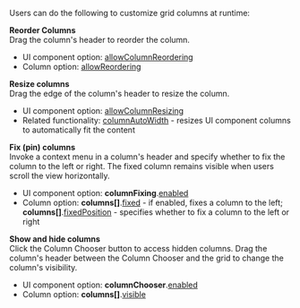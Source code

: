 Users can do the following to customize grid columns at runtime:

**Reorder Columns**         
Drag the column's header to reorder the column.

* UI component option: [allowColumnReordering](/Documentation/ApiReference/UI_Widgets/dxDataGrid/Configuration/#allowColumnReordering)
* Column option: [allowReordering](/Documentation/ApiReference/UI_Widgets/dxDataGrid/Configuration/columns/#allowReordering)

**Resize columns**         
Drag the edge of the column's header to resize the column.

* UI component option: [allowColumnResizing](/Documentation/ApiReference/UI_Widgets/dxDataGrid/Configuration/#allowColumnResizing)
* Related functionality:  [columnAutoWidth](/Documentation/ApiReference/UI_Widgets/dxDataGrid/Configuration/#columnAutoWidth) - resizes UI component columns to automatically fit the content

**Fix (pin) columns**         
Invoke a context menu in a column's header and specify whether to fix the column to the left or right. The fixed column remains visible when users scroll the view horizontally.

* UI component option: **columnFixing**.[enabled](/Documentation/ApiReference/UI_Widgets/dxDataGrid/Configuration/columnFixing/#enabled)
* Column option: **columns[]**.[fixed](/Documentation/ApiReference/UI_Widgets/dxDataGrid/Configuration/columns/#fixed) - if enabled, fixes a column to the left; **columns[]**.[fixedPosition](/Documentation/ApiReference/UI_Widgets/dxDataGrid/Configuration/columns/#fixedPosition) - specifies whether to fix a column to the left or right

**Show and hide columns**        
Click the Column Chooser button to access hidden columns. Drag the column's header between the Column Chooser and the grid to change the column's visibility.

* UI component option: **columnChooser**.[enabled](/Documentation/ApiReference/UI_Widgets/dxDataGrid/Configuration/columnChooser/#enabled)
* Column option: **columns[]**.[visible](/Documentation/ApiReference/UI_Widgets/dxDataGrid/Configuration/columns/#visible)
